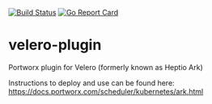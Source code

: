 [![Build Status](https://travis-ci.org/portworx/velero-plugin.svg?branch=master)](https://travis-ci.org/portworx/velero-plugin)
[![Go Report Card](https://goreportcard.com/badge/github.com/portworx/velero-plugin)](https://goreportcard.com/report/portworx/velero-plugin)


# velero-plugin
Portworx plugin for Velero (formerly known as Heptio Ark)

Instructions to deploy and use can be found here: https://docs.portworx.com/scheduler/kubernetes/ark.html
